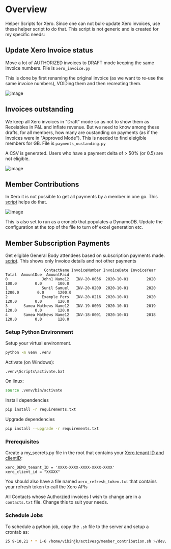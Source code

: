 # Overview
Helper Scripts for Xero. Since one can not bulk-update Xero invoices, use these helper script to do that. This script is not generic and is created for my specific needs:

## Update Xero Invoice status 
Move a lot of AUTHORIZED invoices to DRAFT mode keeping the same Invoice numbers. File is `xero_invoice.py`

This is done by first renaming the original invoice (as we want to re-use the same invoice numbers), VOIDing them and then recreating them.

![image](https://user-images.githubusercontent.com/327990/103514620-f7460c00-4ea7-11eb-9a6b-f797fd85bdf5.png)



## Invoices outstanding
We keep all Xero invoices in "Draft" mode so as not to show them as Receiables in P&L and inflate revenue. But we need to know among these drafts, for all members, how many are oustanding on payments (as if the Invoices were in "Approved Mode"). This is needed to find eleigible members for GB. File is `payments_oustanding.py`

A CSV is generated. Users who have a payment delta of > 50% (or 0.5) are not eligible.

![image](https://user-images.githubusercontent.com/327990/107588103-fee29880-6c3d-11eb-994e-5edce62d68ed.png)

## Member Contributions
In Xero it is not possible to get all payments by a member in one go. This [script](member_contribution.py) helps do that. 

![image](https://user-images.githubusercontent.com/327990/116328243-2f78ae00-a7fb-11eb-9e78-c5ba667b500b.png)

This is also set to run as a cronjob that populates a DynamoDB. Update the configuration at the top of the file to turn off excel generation etc. 
## Member Subscription Payments

Get eligible General Body attendees based on subscription payments made. [script](payments_oustanding.py). This shows only Invoice details and not other payments

```
                 ContactName InvoiceNumber InvoiceDate InvoiceYear   Total  AmountDue  AmountPaid
0               John1 Name12   INV-20-0036  2020-10-01        2020   100.0        0.0       100.0
1               Sunil Samuel   INV-20-0209  2020-10-01        2020  1200.0        0.0      1200.0
2               Example Pers   INV-20-0216  2020-10-01        2020   120.0        0.0       120.0
3       Samea Mathews Name12   INV-19-0003  2020-10-01        2019   120.0        0.0       120.0
4       Samea Mathews Name12   INV-18-0001  2020-10-01        2018   120.0        0.0       120.0
```

### Setup Python Environment

Setup your virtual environment. 
```bash
python -m venv .venv
```

Activate (on Windows):
```dos
.venv\Scripts\activate.bat
```

On linux: 
```bash
source .venv/bin/activate
```

Install dependencies

```bash
pip install -r requirements.txt
```

Upgrade dependencies

```bash
pip install --upgrade -r requirements.txt
```

### Prerequisites

Create a my_secrets.py file in the root that contains your [Xero tenant ID and clientID](https://developer.xero.com/documentation/oauth2/sign-in):

```
xero_DEMO_tenant_ID = 'XXXX-XXXX-XXXX-XXXX-XXXX'
xero_client_id = "XXXXX"
```

You should also have a file named `xero_refresh_token.txt` that contains your refresh token to call the Xero APIs

All Contacts whose Authorzied invoices I wish to change are in a `contacts.txt` file. Change this to suit your needs.

### Schedule Jobs
To schedule a python job, copy the `.sh` file to the server and setup a crontab as:

```bash
25 9-10,21 * * 1-6 /home/vibinjk/activesg/member_contribution.sh >/dev/null 2>&1
```
